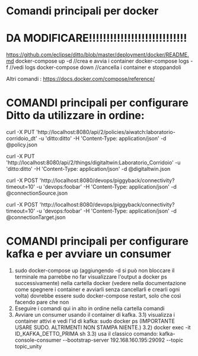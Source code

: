 # Comandi principali per docker

# DA MODIFICARE!!!!!!!!!!!!!!!!!!!!!!!!!!!!

https://github.com/eclipse/ditto/blob/master/deployment/docker/README.md 
docker-compose up -d   //crea e avvia i container
docker-compose logs -f //vedi logs
docker-compose down //cancella i container e stoppandoli

Altri comandi : https://docs.docker.com/compose/reference/


# COMANDI principali per configurare Ditto da utilizzare in ordine: 


curl -X PUT 'http://localhost:8080/api/2/policies/aiwatch:laboratorio-corridoio_dt' -u 'ditto:ditto' -H 'Content-Type: application/json' -d @policy.json

curl -X PUT 'http://localhost:8080/api/2/things/digitaltwin:Laboratorio_Corridoio' -u 'ditto:ditto' -H 'Content-Type: application/json' -d @digitaltwin.json

curl -X POST 'http://localhost:8080/devops/piggyback/connectivity?timeout=10' -u 'devops:foobar' -H 'Content-Type: application/json' -d @connectionSource.json

curl -X POST 'http://localhost:8080/devops/piggyback/connectivity?timeout=10' -u 'devops:foobar' -H 'Content-Type: application/json' -d @connectionTarget.json


# COMANDI principali per configurare kafka e per avviare un consumer
1) sudo docker-compose up (aggiungendo -d si può non bloccare il terminale ma parrebbe no far visualizzare l'output a docker ps successivamente) nella cartella docker (vedere nella documentazione come spegnere i container e avviarli senza cancellarli e crearli ogni volta)
    dovrebbe essere sudo docker-compose restart, solo che così facendo pare che non
2) Eseguire i comandi qui in alto in ordine nella cartella comandi
3) Avviare un consumer usando il container di kafka. 
  3.1) visualizza i container attivi e vedi l'id di kafka: sudo docker ps (IMPORTANTE USARE SUDO. ALTRIMENTI NON STAMPA NIENTE.)
  3.2) docker exec -it ID_KAFKA_DETTO_PRIMA sh
  3.3) usa il classico comando: 
kafka-console-consumer --bootstrap-server 192.168.160.195:29092 --topic topic_unity

